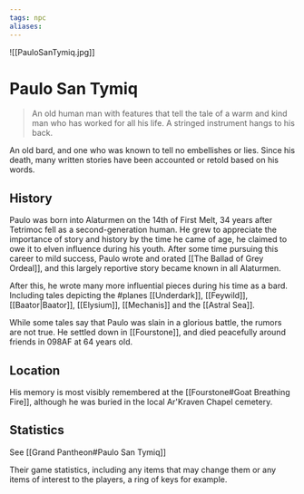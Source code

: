 ```yaml
---
tags: npc
aliases:
---
```

![[PauloSanTymiq.jpg]]

# Paulo San Tymiq

> An old human man with features that tell the tale of a warm and kind man who has worked for all his life. A stringed instrument hangs to his back.

An old bard, and one who was known to tell no embellishes or lies. Since his death, many written stories have been accounted or retold based on his words.


## History
Paulo was born into Alaturmen on the 14th of First Melt, 34 years after Tetrimoc fell as a second-generation human. He grew to appreciate the importance of story and history by the time he came of age, he claimed to owe it to elven influence during his youth. After some time pursuing this career to mild success, Paulo wrote and orated [[The Ballad of Grey Ordeal]], and this largely reportive story became known in all Alaturmen.

After this, he wrote many more influential pieces during his time as a bard. Including tales depicting the #planes [[Underdark]], [[Feywild]], [[Baator|Baator]], [[Elysium]], [[Mechanis]] and the [[Astral Sea]].

While some tales say that Paulo was slain in a glorious battle, the rumors are not true. He settled down in [[Fourstone]], and died peacefully around friends in 098AF at 64 years old.

## Location
His memory is most visibly remembered at the [[Fourstone#Goat Breathing Fire]], although he was buried in the local Ar'Kraven Chapel cemetery.


## Statistics
See [[Grand Pantheon#Paulo San Tymiq]]

Their game statistics, including any items that may change them or any items of interest to the players, a ring of keys for example.